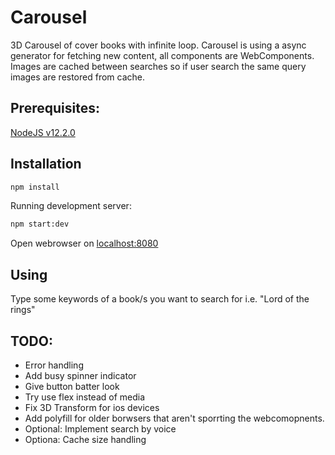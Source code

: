 # Carousel

3D Carousel of cover books with infinite loop. Carousel is using a async generator for fetching new content, all components are WebComponents. Images are cached between searches so if user search the same query images are restored from cache.

## Prerequisites:

[NodeJS v12.2.0](https://nodejs.org/en/)

## Installation

```sh
npm install
```

Running development server:

```sh
npm start:dev
```

Open webrowser on [localhost:8080](localhost:8080)

## Using

Type some keywords of a book/s you want to search for i.e. "Lord of the rings"

## TODO:

* Error handling
* Add busy spinner indicator
* Give button batter look
* Try use flex instead of media
* Fix 3D Transform for ios devices
* Add polyfill for older borwsers that aren't sporrting the webcomopnents.
* Optional: Implement search by voice
* Optiona: Cache size handling

